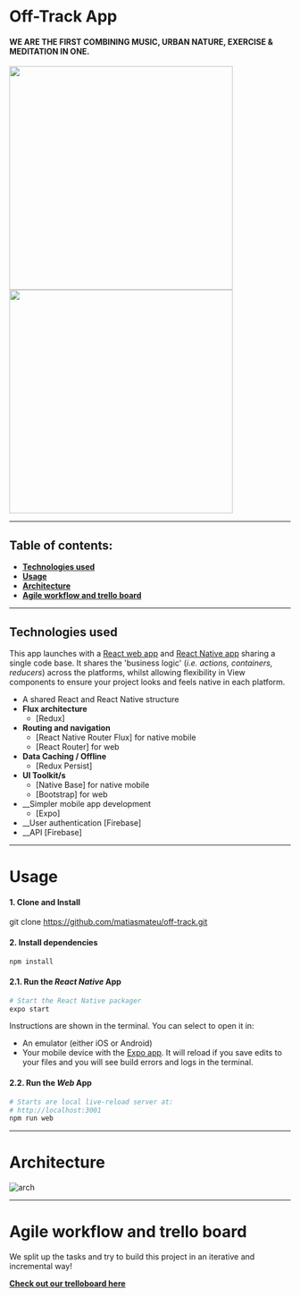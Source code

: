 # Off-Track App

#### WE ARE THE FIRST COMBINING MUSIC, URBAN NATURE, EXERCISE & MEDITATION IN ONE. 

<img src="https://github.com/matiasmateu/off-track/blob/master/src/images/offtrack1.png" width="400"></img>
<img src="https://github.com/matiasmateu/off-track/blob/master/src/images/offtrack2.png" width="400"></img>


---

## Table of contents:

- **[Technologies used](#technologies-used)**
- **[Usage](#usage)**
- **[Architecture](#architecture)**
- **[Agile workflow and trello board](#my-agile-workflow-and-trello-board)**

---

## Technologies used

This app launches with a [React web app](https://reactjs.org/) and [React Native app](https://facebook.github.io/react-native/) sharing a single code base. It shares the 'business logic' (_i.e. actions, containers, reducers_) across the platforms, whilst allowing flexibility in View components to ensure your project looks and feels native in each platform.

- A shared React and React Native structure
- __Flux architecture__
    - [Redux]
- __Routing and navigation__
    - [React Native Router Flux] for native mobile
    - [React Router] for web
- __Data Caching / Offline__
    - [Redux Persist]
- __UI Toolkit/s__
    - [Native Base] for native mobile
    - [Bootstrap] for web
- __Simpler mobile app development
    - [Expo]
- __User authentication
    [Firebase]
- __API
    [Firebase]
---
# Usage


#### 1. Clone and Install


git clone https://github.com/matiasmateu/off-track.git

#### 2. Install dependencies
```bash
npm install
```

#### 2.1. Run the _React Native_ App

```bash
# Start the React Native packager
expo start
```

Instructions are shown in the terminal. You can select to open it in:

- An emulator (either iOS or Android)
- Your mobile device with the [Expo app](https://expo.io/). It will reload if you save edits to your files and you will see build errors and logs in the terminal.

#### 2.2. Run the _Web_ App

```bash
# Starts are local live-reload server at:
# http://localhost:3001
npm run web
```

---
# Architecture

<img src="https://github.com/matiasmateu/off-track/blob/master/src/images/architecture.png" alt="arch" />

---
# Agile workflow and trello board
We split up the tasks and try to build this project in an iterative and incremental way!

**[Check out our trelloboard here](https://trello.com/b/3AGbXKba/off-track)**
